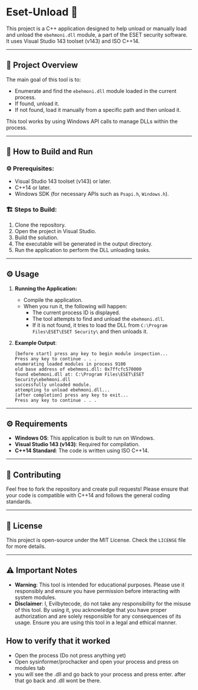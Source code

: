 # Eset-Unload 💉

This project is a C++ application designed to help unload or manually load and unload the `ebehmoni.dll` module, a part of the ESET security software. It uses Visual Studio 143 toolset (v143) and ISO C++14.

---

## 📜 Project Overview

The main goal of this tool is to:
- Enumerate and find the `ebehmoni.dll` module loaded in the current process.
- If found, unload it.
- If not found, load it manually from a specific path and then unload it.

This tool works by using Windows API calls to manage DLLs within the process.

---

## 🔧 How to Build and Run

### ⚙️ Prerequisites:
- Visual Studio 143 toolset (v143) or later.
- C++14 or later.
- Windows SDK (for necessary APIs such as `Psapi.h`, `Windows.h`).

### 🏗️ Steps to Build:
1. Clone the repository.
2. Open the project in Visual Studio.
3. Build the solution.
4. The executable will be generated in the output directory.
5. Run the application to perform the DLL unloading tasks.

---

## ⚙️ Usage

1. **Running the Application:**
    - Compile the application.
    - When you run it, the following will happen:
      - The current process ID is displayed.
      - The tool attempts to find and unload the `ebehmoni.dll`.
      - If it is not found, it tries to load the DLL from `C:\Program Files\ESET\ESET Security\` and then unloads it.

2. **Example Output**:
    ```
    [before start] press any key to begin module inspection...
    Press any key to continue . . .
    enumerating loaded modules in process 9100
    old base address of ebehmoni.dll: 0x7ffcfc570000
    found ebehmoni.dll at: C:\Program Files\ESET\ESET Security\ebehmoni.dll
    successfully unloaded module.
    attempting to unload ebehmoni.dll...
    [after completion] press any key to exit...
    Press any key to continue . . .
    ```

---

## ⚙️ Requirements

- **Windows OS**: This application is built to run on Windows.
- **Visual Studio 143 (v143)**: Required for compilation.
- **C++14 Standard**: The code is written using ISO C++14.

---

## 🚀 Contributing

Feel free to fork the repository and create pull requests! Please ensure that your code is compatible with C++14 and follows the general coding standards.

---

## 📄 License

This project is open-source under the MIT License. Check the `LICENSE` file for more details.

---

## ⚠️ Important Notes

- **Warning**: This tool is intended for educational purposes. Please use it responsibly and ensure you have permission before interacting with system modules.
- **Disclaimer**: I, Evilbytecode, do not take any responsibility for the misuse of this tool. By using it, you acknowledge that you have proper authorization and are solely responsible for any consequences of its usage. Ensure you are using this tool in a legal and ethical manner.

## How to verify that it worked
- Open the process (Do not press anything yet)
- Open sysinformer/prochacker and open your process and press on modules tab
- you will see the .dll and go back to your process and press enter. after that go back and .dll wont be there.
